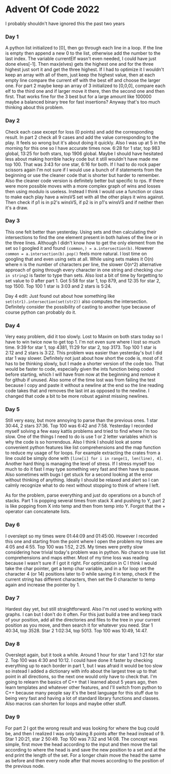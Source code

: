 # Advent Of Code 2022
I probably shouldn't have ignored this the past two years

### Day 1
A python list initialized to [0], then go through each line in a loop. If the line is empty then append a new 0 to the list, otherwise add the number to the last index. The variable currentElf wasn't even needed, I could have just done elves[-1]. Then max(elves) gets the highest one and for the three highest just sort it and get the three highest. If I had to optimize it I wouldn't keep an array with all of them, just keep the highest value, then at each empty line compare the current elf with the best elf and choose the larger one. For part 2 maybe keep an array of 3 initialized to [0,0,0], compare each elf to the third one and if larger move it there, then the second one and then first. That works fine for the 3 best but for a large amount like 100000 maybe a balanced binary tree for fast insertions? Anyway that's too much thinking about this problem.

### Day 2
Check each case except for loss (0 points) and add the corresponding result. In part 2 check all 9 cases and add the value corresponding to the play. It feels so wrong but it's about doing it quickly. Also I was up at 5 in the morning for this one so I have accurate times now. 6:28 for 1 star, top 983 global, 13:25 for both stars, top 1906 global. Maybe I should have hesitated less about making horrible hacky code but it still wouldn't have made me top 100. That was 3:43 for one star, 6:16 for both. If I had to do rock paper scissors again I'm not sure if I would use a bunch of if statements from the beginning or use the cleaner code that is shorter but harder to remember. Also the cleaner code version is definitely better but specific to rps. If there were more possible moves with a more complex graph of wins and losses then using modulo is useless. Instead I think I would use a function or class to make each play have a winsVS set with all the other plays it wins against. Then check if p1 is in p2's winsVS, if p2 is in p1's winsVS and if neither then it's a draw.

### Day 3
This one felt better than yesterday. Using sets and then calculating their intersections to find the one element present in both halves of the line or in the three lines. Although I didn't know how to get the only element from the set so I googled it and found `(common,) = a.intersection(b)`. However `common = a.intersection(b).pop()` feels more natural. I lost time on googling that and even using sets at all. While using sets makes it O(n) where n is the number of characters per line, the slower O(n^2) alternative approach of going through every character in one string and checking `char in string2` is faster to type than sets. Also lost a bit of time by forgetting to set value to 0 after part 1. Got 5:58 for star 1, top 879, and 12:35 for star 2, top 1500. Top 100 1 star is 3:03 and 2 stars is 5:24.

Day 4 edit: Just found out about how something like `set(str1).intersection(set(str2))` also computes the intersection. Definitely consider the possibility of casting to another type because of course python can probably do it.

### Day 4
Very easy problem, did it too slowly. Lost to Maxim on both stars today so I have to win twice now to get top 1. I'm not even sure where I lost so much time. 9:39 for star 1, top 4381, 11:29 for star 2, top 3173. Top 100 1 star is 2:12 and 2 stars is 3:22. This problem was easier than yesterday's but I did star 1 way slower. Definitely not just about how short the code is, most of it has to be thinking slowly, but I made a shorter version of the code too. That would be faster to code, especially given the ints function being coded before starting, which I will have from now at the beginning and remove it for github if unused. Also some of the time lost was from failing the test because I copy and paste it without a newline at the end so the line reading code takes that and removes the last int as opposed to the newline. I changed that code a bit to be more robust against missing newlines.

### Day 5
Still very easy, but more annoying to parse than the previous ones. 1 star 30:44, 2 stars 37:36. Top 100 was 6:42 and 7:58. Yesterday I recorded myself solving a few easy kattis problems and tried to find where i'm too slow. One of the things I need to do is use 1 or 2 letter variables which is why the code is so horrendous. Also I think I should look at some convenient python features like list comprehensions and the map function to reduce my usage of for loops. For example extracting the crates from a line could be simply done with `[line[i] for i in range(1, len(line), 4]`. Another hard thing is managing the level of stress. If I stress myself too much to do it fast I may type something very fast and then have to pause. Also sometimes with bugs I get stuck for a second looking at the error without thinking of anything. Ideally I should be relaxed and alert so I can calmly recognize what to do next without stopping to think of where I left.

As for the problem, parse everything and just do operations on a bunch of stacks. Part 1 is popping several times from stack X and pushing to Y, part 2 is like popping from X into temp and then from temp into Y. Forgot that the + operator can concatenate lists.

### Day 6
I overslept so my times were 01:44:09 and 01:45:00. However I recorded this one and starting from the point where I open the problem my times are 4:05 and 4:55. Top 100 was 1:52, 2:25. My times were pretty slow considering how trivial today's problem was in python. No chance to use list comprehensions and maps either. Most of my time loss was reading because I wasn't sure if I got it right. For optimization in C I think I would take the char pointer, get a temp char variable, and in a for loop set the character 4 (or 14) positions later to 0 while saving it in temp, check if the current string has different characters, then set the 0 character to temp again and increase the pointer by 1.

### Day 7
Hardest day yet, but still straightforward. Also I'm not used to working with graphs. I can but I don't do it often. For this just build a tree and keep track of your position, add all the directories and files to the tree in your current position as you move, and then search it for whatever you need. Star 1 40:34, top 3528. Star 2 1:02:34, top 5013. Top 100 was 10:49, 14:47.

### Day 8
Overslept again, but it took a while. Around 1 hour for star 1 and 1:21 for star 2. Top 100 was 4:30 and 10:12. I could have done it faster by checking everything up to each border in part 1, but I was afraid it would be too slow so instead I added a dictionary with info about the largest tree up to that point in all directions, so the next one would only have to check that. I'm going to relearn the basics of C++ that I learned about 5 years ago, then learn templates and whatever other features, and I'll switch from python to C++ because many people say it's the best language for this stuff due to being very fast and having a lot of standard library functions and classes. Also macros can shorten for loops and maybe other stuff.

### Day 9
For part 2 I got the wrong result and was looking for where the bug could be, and then I realized I was only taking 8 points after the head instead of 9. Star 1 20:21, star 2 50:49. Top 100 was 7:32 and 14:08. The concept was simple, first move the head according to the input and then move the tail according to where the head is and save the new position to a set and at the end print the length of the set. For a longer chain move the head the same as before and then every node after that moves according to the position of the previous node.
